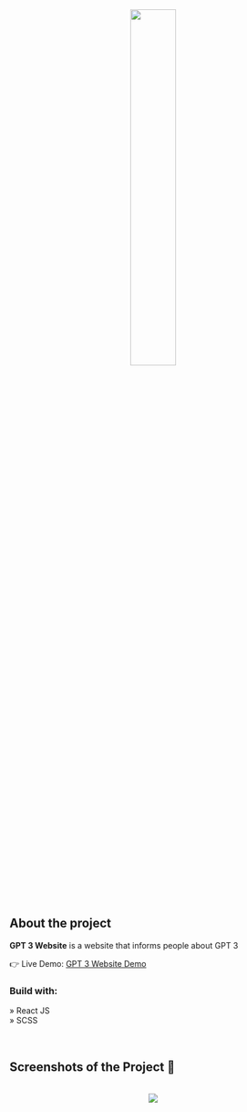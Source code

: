 <div align='center'><img style="width:40%; object-fit: cover;" src="https://emodeth.github.io/gpt3-website/static/media/blog02.ab0eb367561796e91532.png"/></div>

<h2>About the project</h2>

<p><b>GPT 3 Website</b> is a website that informs people about GPT 3 <br/>

</p>

👉 Live Demo: <a href='https://emodeth.github.io/gpt3-website/'>GPT 3 Website Demo</a>

<h3>Build with:</h3>

» React JS <br>
» SCSS  <br>

<br>

<h2>Screenshots of the Project 📸</h2>
<br>
<div align='center'>
  <img src="https://github.com/emodeth/gpt3-website/assets/110347611/b16b0e28-7e07-40b4-ac9b-085ceba7cde7" />
</div>

